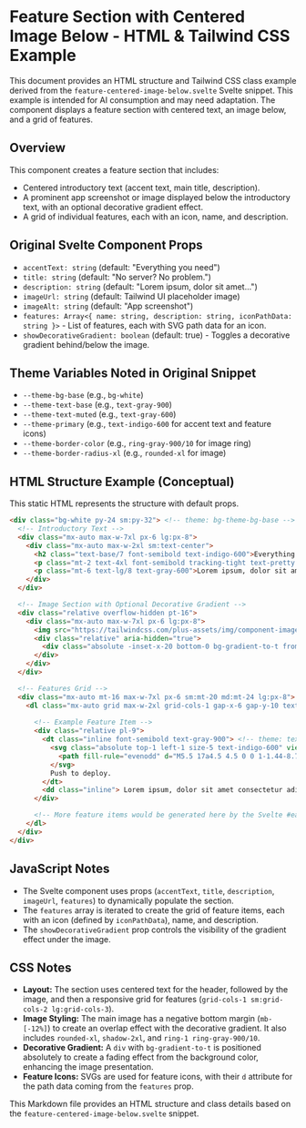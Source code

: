 # Feature Section with Centered Image Below - HTML & Tailwind CSS Example

This document provides an HTML structure and Tailwind CSS class example derived from the `feature-centered-image-below.svelte` Svelte snippet. This example is intended for AI consumption and may need adaptation. The component displays a feature section with centered text, an image below, and a grid of features.

## Overview

This component creates a feature section that includes:
-   Centered introductory text (accent text, main title, description).
-   A prominent app screenshot or image displayed below the introductory text, with an optional decorative gradient effect.
-   A grid of individual features, each with an icon, name, and description.

## Original Svelte Component Props

-   `accentText: string` (default: "Everything you need")
-   `title: string` (default: "No server? No problem.")
-   `description: string` (default: "Lorem ipsum, dolor sit amet...")
-   `imageUrl: string` (default: Tailwind UI placeholder image)
-   `imageAlt: string` (default: "App screenshot")
-   `features: Array<{ name: string, description: string, iconPathData: string }>` - List of features, each with SVG path data for an icon.
-   `showDecorativeGradient: boolean` (default: true) - Toggles a decorative gradient behind/below the image.

## Theme Variables Noted in Original Snippet

-   `--theme-bg-base` (e.g., `bg-white`)
-   `--theme-text-base` (e.g., `text-gray-900`)
-   `--theme-text-muted` (e.g., `text-gray-600`)
-   `--theme-primary` (e.g., `text-indigo-600` for accent text and feature icons)
-   `--theme-border-color` (e.g., `ring-gray-900/10` for image ring)
-   `--theme-border-radius-xl` (e.g., `rounded-xl` for image)

## HTML Structure Example (Conceptual)

This static HTML represents the structure with default props.

```html
<div class="bg-white py-24 sm:py-32"> <!-- theme: bg-theme-bg-base -->
  <!-- Introductory Text -->
  <div class="mx-auto max-w-7xl px-6 lg:px-8">
    <div class="mx-auto max-w-2xl sm:text-center">
      <h2 class="text-base/7 font-semibold text-indigo-600">Everything you need</h2> <!-- accentText, theme: text-theme-primary -->
      <p class="mt-2 text-4xl font-semibold tracking-tight text-pretty text-gray-900 sm:text-5xl sm:text-balance">No server? No problem.</p> <!-- title, theme: text-theme-text-base -->
      <p class="mt-6 text-lg/8 text-gray-600">Lorem ipsum, dolor sit amet consectetur adipisicing elit. Maiores impedit perferendis suscipit eaque, iste dolor cupiditate blanditiis.</p> <!-- description, theme: text-theme-text-muted -->
    </div>
  </div>

  <!-- Image Section with Optional Decorative Gradient -->
  <div class="relative overflow-hidden pt-16">
    <div class="mx-auto max-w-7xl px-6 lg:px-8">
      <img src="https://tailwindcss.com/plus-assets/img/component-images/project-app-screenshot.png" alt="App screenshot" class="mb-[-12%] rounded-xl shadow-2xl ring-1 ring-gray-900/10" width="2432" height="1442" /> <!-- imageUrl, imageAlt, theme: ring-theme-border-color, rounded-theme-border-radius-xl -->
      <div class="relative" aria-hidden="true">
        <div class="absolute -inset-x-20 bottom-0 bg-gradient-to-t from-white pt-[7%]"></div> <!-- theme: from-theme-bg-base -->
      </div>
    </div>
  </div>

  <!-- Features Grid -->
  <div class="mx-auto mt-16 max-w-7xl px-6 sm:mt-20 md:mt-24 lg:px-8">
    <dl class="mx-auto grid max-w-2xl grid-cols-1 gap-x-6 gap-y-10 text-base/7 text-gray-600 sm:grid-cols-2 lg:mx-0 lg:max-w-none lg:grid-cols-3 lg:gap-x-8 lg:gap-y-16"> <!-- theme: text-theme-text-muted -->
      
      <!-- Example Feature Item -->
      <div class="relative pl-9">
        <dt class="inline font-semibold text-gray-900"> <!-- theme: text-theme-text-base -->
          <svg class="absolute top-1 left-1 size-5 text-indigo-600" viewBox="0 0 20 20" fill="currentColor" aria-hidden="true"> <!-- theme: text-theme-primary -->
            <path fill-rule="evenodd" d="M5.5 17a4.5 4.5 0 0 1-1.44-8.765 4.5 4.5 0 0 1 8.302-3.046 3.5 3.5 0 0 1 4.504 4.272A4 4 0 0 1 15 17H5.5Zm3.75-2.75a.75.75 0 0 0 1.5 0V9.66l1.95 2.1a.75.75 0 1 0 1.1-1.02l-3.25-3.5a.75.75 0 0 0-1.1 0l-3.25 3.5a.75.75 0 1 0 1.1 1.02l1.95-2.1v4.59Z" clip-rule="evenodd" />
          </svg>
          Push to deploy.
        </dt>
        <dd class="inline"> Lorem ipsum, dolor sit amet consectetur adipisicing elit aute id magna.</dd>
      </div>

      <!-- More feature items would be generated here by the Svelte #each block -->
    </dl>
  </div>
</div>
```

## JavaScript Notes
- The Svelte component uses props (`accentText`, `title`, `description`, `imageUrl`, `features`) to dynamically populate the section.
- The `features` array is iterated to create the grid of feature items, each with an icon (defined by `iconPathData`), name, and description.
- The `showDecorativeGradient` prop controls the visibility of the gradient effect under the image.

## CSS Notes
- **Layout:** The section uses centered text for the header, followed by the image, and then a responsive grid for features (`grid-cols-1 sm:grid-cols-2 lg:grid-cols-3`).
- **Image Styling:** The main image has a negative bottom margin (`mb-[-12%]`) to create an overlap effect with the decorative gradient. It also includes `rounded-xl`, `shadow-2xl`, and `ring-1 ring-gray-900/10`.
- **Decorative Gradient:** A `div` with `bg-gradient-to-t` is positioned absolutely to create a fading effect from the background color, enhancing the image presentation.
- **Feature Icons:** SVGs are used for feature icons, with their `d` attribute for the path data coming from the `features` prop.

This Markdown file provides an HTML structure and class details based on the `feature-centered-image-below.svelte` snippet.
